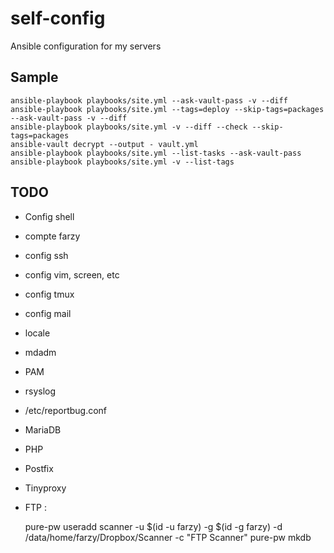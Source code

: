 # self-config
Ansible configuration for my servers

## Sample

    ansible-playbook playbooks/site.yml --ask-vault-pass -v --diff
    ansible-playbook playbooks/site.yml --tags=deploy --skip-tags=packages --ask-vault-pass -v --diff
    ansible-playbook playbooks/site.yml -v --diff --check --skip-tags=packages
    ansible-vault decrypt --output - vault.yml
    ansible-playbook playbooks/site.yml --list-tasks --ask-vault-pass
    ansible-playbook playbooks/site.yml -v --list-tags

## TODO

* Config shell
* compte farzy
* config ssh
* config vim, screen, etc
* config tmux
* config mail
* locale
* mdadm
* PAM
* rsyslog
* /etc/reportbug.conf
* MariaDB
* PHP
* Postfix
* Tinyproxy
* FTP :


    pure-pw useradd scanner -u $(id -u farzy) -g $(id -g farzy) -d /data/home/farzy/Dropbox/Scanner -c "FTP Scanner" 
    pure-pw mkdb

